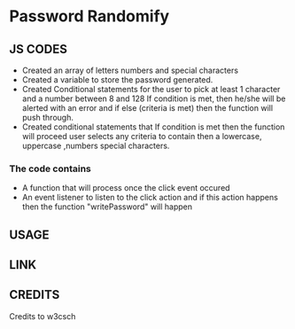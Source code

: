 # Password Randomify

## JS CODES

- Created an array of letters numbers and special characters
- Created a variable to store the password generated.
- Created Conditional statements for the user to pick at least 1 character and a number between 8 and 128
  If condition is met, then he/she will be alerted with an error and if else (criteria is met) then the function will push through.
- Created conditional statements that If condition is met then the function will proceed
  user selects any criteria to contain then a lowercase, uppercase ,numbers special characters.

### The code contains

- A function that will process once the click event occured
- An event listener to listen to the click action and if this action happens then the function "writePassword" will happen

## USAGE

## LINK

## CREDITS

Credits to w3csch
